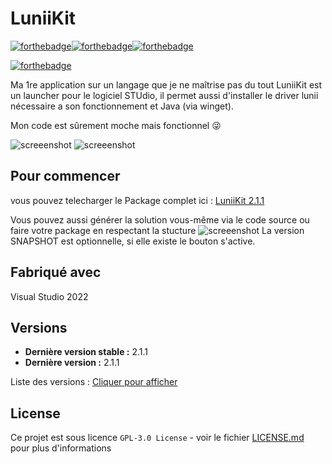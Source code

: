 # LuniiKit
[![forthebadge](https://forthebadge.com/images/badges/made-with-c-sharp.svg)](https://forthebadge.com)[![forthebadge](https://forthebadge.com/images/badges/0-percent-optimized.svg)](https://forthebadge.com)[![forthebadge](https://forthebadge.com/images/badges/built-with-love.svg)](https://forthebadge.com)

[![forthebadge](https://forthebadge.com/images/badges/works-on-my-machine.svg)](https://forthebadge.com)

Ma 1re application sur un langage que je ne maîtrise pas du tout
LuniiKit est un launcher pour le logiciel STUdio, il permet aussi d'installer le driver lunii nécessaire a son fonctionnement et Java (via winget).

Mon code est sûrement moche mais fonctionnel 😜

![screeenshot](https://i.imgur.com/GfPdGrj.png)
![screeenshot](https://i.imgur.com/UVKq12h.png)

## Pour commencer

vous pouvez telecharger le Package complet ici : [LuniiKit 2.1.1](https://github.com/Seph29/LuniiKit_App/releases/download/2.1.1/LuniiKit-v2.1.1.zip)

Vous pouvez aussi générer la solution vous-même via le code source ou faire votre package en respectant la stucture
![screeenshot](https://i.imgur.com/wKJd5qn.png)
La version SNAPSHOT est optionnelle, si elle existe le bouton s'active.

## Fabriqué avec

Visual Studio 2022

## Versions

- **Dernière version stable :** 2.1.1
- **Dernière version :** 2.1.1

Liste des versions : [Cliquer pour afficher](https://github.com/Seph29/LuniiKit_App/tags)

## License

Ce projet est sous licence ``GPL-3.0 License`` - voir le fichier [LICENSE.md](LICENSE.md) pour plus d'informations


